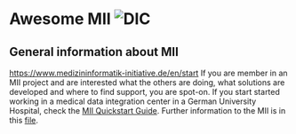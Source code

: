 # Awesome MII ![DIC](https://github.com/medizininformatik-initiative/BaseTRACE/assets/145696408/2b244e69-661f-4407-ae8d-724d790f70b3)

## General information about MII
https://www.medizininformatik-initiative.de/en/start
If you are member in an MII project and are interested what the others are doing, what solutions are developed and where to find support, you are spot-on. 
If you start started working in a medical data integration center in a German University Hospital, check the [MII Quickstart Guide](./mii-quickstart.md). Further information to the MII is in this [file](./MII_Information.md).
